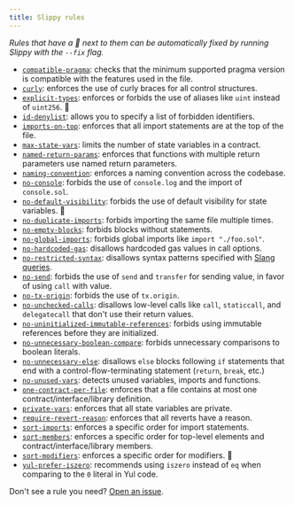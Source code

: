 ```yaml
---
title: Slippy rules
---
```


_Rules that have a 🔧 next to them can be automatically fixed by running Slippy with the `--fix` flag._

- [`compatible-pragma`](/slippy/rules/compatible-pragma): checks that the minimum supported pragma version is compatible with the features used in the file.
- [`curly`](/slippy/rules/curly): enforces the use of curly braces for all control structures.
- [`explicit-types`](/slippy/rules/explicit-types): enforces or forbids the use of aliases like `uint` instead of `uint256`. 🔧
- [`id-denylist`](/slippy/rules/id-denylist): allows you to specify a list of forbidden identifiers.
- [`imports-on-top`](/slippy/rules/imports-on-top): enforces that all import statements are at the top of the file.
- [`max-state-vars`](/slippy/rules/max-state-vars): limits the number of state variables in a contract.
- [`named-return-params`](/slippy/rules/named-return-params): enforces that functions with multiple return parameters use named return parameters.
- [`naming-convention`](/slippy/rules/naming-convention): enforces a naming convention across the codebase.
- [`no-console`](/slippy/rules/no-console): forbids the use of `console.log` and the import of `console.sol`.
- [`no-default-visibility`](/slippy/rules/no-default-visibility): forbids the use of default visibility for state variables. 🔧
- [`no-duplicate-imports`](/slippy/rules/no-duplicate-imports): forbids importing the same file multiple times.
- [`no-empty-blocks`](/slippy/rules/no-empty-blocks): forbids blocks without statements.
- [`no-global-imports`](/slippy/rules/no-global-imports): forbids global imports like `import "./foo.sol"`.
- [`no-hardcoded-gas`](/slippy/rules/no-hardcoded-gas): disallows hardcoded gas values in call options.
- [`no-restricted-syntax`](/slippy/rules/no-restricted-syntax): disallows syntax patterns specified with [Slang queries](https://nomicfoundation.github.io/slang/latest/user-guide/06-query-language/01-query-syntax/).
- [`no-send`](/slippy/rules/no-send): forbids the use of `send` and `transfer` for sending value, in favor of using `call` with value.
- [`no-tx-origin`](/slippy/rules/no-tx-origin): forbids the use of `tx.origin`.
- [`no-unchecked-calls`](/slippy/rules/no-unchecked-calls): disallows low-level calls like `call`, `staticcall`, and `delegatecall` that don't use their return values.
- [`no-uninitialized-immutable-references`](/slippy/rules/no-uninitialized-immutable-references): forbids using immutable references before they are initialized.
- [`no-unnecessary-boolean-compare`](/slippy/rules/no-unnecessary-boolean-compare): forbids unnecessary comparisons to boolean literals.
- [`no-unnecessary-else`](/slippy/rules/no-unnecessary-else): disallows `else` blocks following `if` statements that end with a control-flow-terminating statement (`return`, `break`, etc.)
- [`no-unused-vars`](/slippy/rules/no-unused-vars): detects unused variables, imports and functions.
- [`one-contract-per-file`](/slippy/rules/one-contract-per-file): enforces that a file contains at most one contract/interface/library definition.
- [`private-vars`](/slippy/rules/private-vars): enforces that all state variables are private.
- [`require-revert-reason`](/slippy/rules/require-revert-reason): enforces that all reverts have a reason.
- [`sort-imports`](/slippy/rules/sort-imports): enforces a specific order for import statements.
- [`sort-members`](/slippy/rules/sort-members): enforces a specific order for top-level elements and contract/interface/library members.
- [`sort-modifiers`](/slippy/rules/sort-modifiers): enforces a specific order for modifiers. 🔧
- [`yul-prefer-iszero`](/slippy/rules/yul-prefer-iszero): recommends using `iszero` instead of `eq` when comparing to the `0` literal in Yul code.

Don't see a rule you need? [Open an issue](https://github.com/fvictorio/slippy/issues/new).
